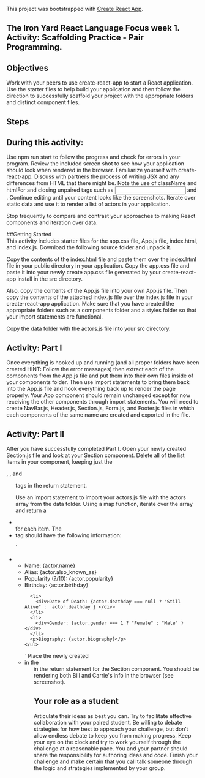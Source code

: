 This project was bootstrapped with [Create React App](https://github.com/facebookincubator/create-react-app).

## The Iron Yard React Language Focus week 1. Activity: Scaffolding Practice - Pair Programming.

## Objectives  
Work with your peers to use create-react-app to start a React application. Use the starter files to help build your application and then follow the direction to successfully scaffold your project with the appropriate folders and distinct component files.

## Steps  

## During this activity:
Use npm run start to follow the progress and check for errors in your program.
Review the included screen shot to see how your application should look when rendered in the browser.
Familiarize yourself with create-react-app.
Discuss with partners the process of writing JSX and any differences from HTML that there might be.
Note the use of className and htmlFor and closing unpaired tags such as <input /> and <img />.
Continue editing until your content looks like the screenshots.
Iterate over static data and use it to render a list of actors in your application.

Stop frequently to compare and contrast your approaches to making React components and iteration over data.

##Getting Started  
This activity includes starter files for the app.css file, App.js file, index.html, and index.js. Download the following source folder and unpack it.

Copy the contents of the index.html file and paste them over the index.html file in your public directory in your application.
Copy the app.css file and paste it into your newly create app.css file generated by your create-react-app install in the src directory.

Also, copy the contents of the App.js file into your own App.js file. Then copy the contents of the attached index.js file over the index.js file in your create-react-app application. Make sure that you have created the appropriate folders such as a components folder and a styles folder so that your import statements are functional.

Copy the data folder with the actors.js file into your src directory.

## Activity: Part I  
Once everything is hooked up and running (and all proper folders have been created HINT: Follow the error messages) then extract each of the components from the App.js file and put them into their own files inside of your components folder. Then use import statements to bring them back into the App.js file and hook everything back up to render the page properly. Your App component should remain unchanged except for now receiving the other components through import statements.
You will need to create NavBar.js, Header.js, Section.js, Form.js, and Footer.js files in which each components of the same name are created and exported in the file.

## Activity: Part II  
After you have successfully completed Part I. Open your newly created Section.js file and look at your Section component.
Delete all of the list items in your component, keeping just the <section>, <img>, and <ul className="list-group"> tags in the return statement.

Use an import statement to import your actors.js file with the actors array from the data folder.
Using a map function, iterate over the array and return a <li></li> for each item. The <li> tag should have the following information:

` <li className="list-group-item" key={actor.id}>
    <ul>
      <li>
        <div>Name: {actor.name} </div>
      </li>
      <li>
        <div>Alias: {actor.also_known_as}</div>
      </li>
      <li>
        <div>Popularity (?/10): {actor.popularity}</div>
      </li>
      <li>
        <div>Birthday: {actor.birthday} </div>
      </li>

      <li>
        <div>Date of Death: {actor.deathday === null ? "Still Alive" :  actor.deathday } </div>
      </li>
      <li>
        <div>Gender: {actor.gender === 1 ? "Female" : "Male" }</div>
      </li>
      <p>Biography: {actor.biography}</p>
    </ul>
  </li>
  `
  Place the newly created <li> in the <ul> in the return statement for the Section component. You should be rendering both Bill and Carrie's info in the browser (see screenshot).

## Your role as a student
Articulate their ideas as best you can. Try to facilitate effective collaboration with your paired student. Be willing to debate strategies for how best to approach your challenge, but don’t allow endless debate to keep you from making progress. Keep your eye on the clock and try to work yourself through the challenge at a reasonable pace. You and your partner should share the responsibility for authoring ideas and code. Finish your challenge and make certain that you call talk someone through the logic and strategies implemented by your group.

  
  

  


